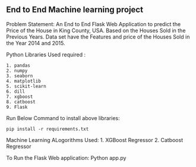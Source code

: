 ## End to End Machine learning project

Problem Statement:
	An End to End Flask Web Application to predict the Price of the House in King County, USA. Based on the Houses Sold in the Previous Years.
	Data set have the Features and price of the Houses Sold in the Year 2014 and 2015.

Python Libraries Used required :

	1. pandas
	2. numpy
	3. seaborn
	4. matplotlib
	5. scikit-learn
	6. dill
	7. xgboost
	8. catboost
	9. Flask
	
Run Below Command to install above libraries:
	
	pip install -r requirements.txt
	
Machine Learning ALogorithms Used:
	1. XGBoost Regressor
	2. Catboost Regressor

To Run the Flask Web application:
	Python app.py
